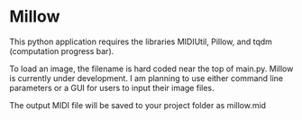 # Millow

This python application requires the libraries MIDIUtil, Pillow, and tqdm (computation progress bar).

To load an image, the filename is hard coded near the top of main.py. Millow is currently under development. I am planning to use either command line parameters or a GUI for users to input their image files.

The output MIDI file will be saved to your project folder as millow.mid
